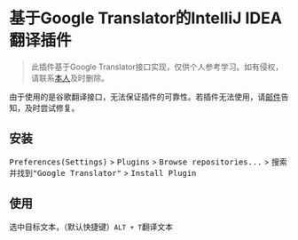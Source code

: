 # 基于Google Translator的IntelliJ IDEA翻译插件

> 此插件基于Google Translator接口实现，仅供个人参考学习。如有侵权，请联系[本人](mailto:man.chester.lee.cn@gmai.com)及时删除。

由于使用的是谷歌翻译接口，无法保证插件的可靠性。若插件无法使用，请[邮件](mailto:man.chester.lee.cn@gmail.com)告知，及时尝试修复。

## 安装
<kbd>Preferences(Settings)</kbd> > <kbd>Plugins</kbd> > <kbd>Browse repositories...</kbd> > <kbd>搜索并找到"Google Translator"</kbd> > <kbd>Install Plugin</kbd>

## 使用
选中目标文本，（默认快捷键）`ALT + T`翻译文本

